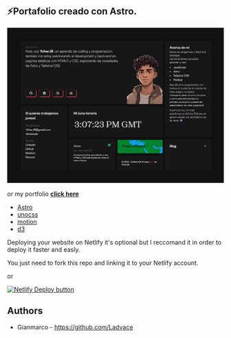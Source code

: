 ## ⚡️Portafolio creado con Astro.

![astro-bento-portfolio | Bento-like Personal Porfolio Template](public/preview.png)

or my portfolio **[click here](https://yoharjb.github.com/)**

- [Astro](https://astro.build)
- [unocss](https://unocss.dev/)
- [motion](https://motion.dev/)
- [d3](https://d3js.org/)

Deploying your website on Netlify it's optional but I reccomand it in order to deploy it faster and easly.

You just need to fork this repo and linking it to your Netlify account.

or

[![Netlify Deploy button](https://www.netlify.com/img/deploy/button.svg)](https://app.netlify.com/start/deploy?repository=https://github.com/yoharjb/yoharjb.github.io)

## Authors

- Gianmarco - https://github.com/Ladvace
